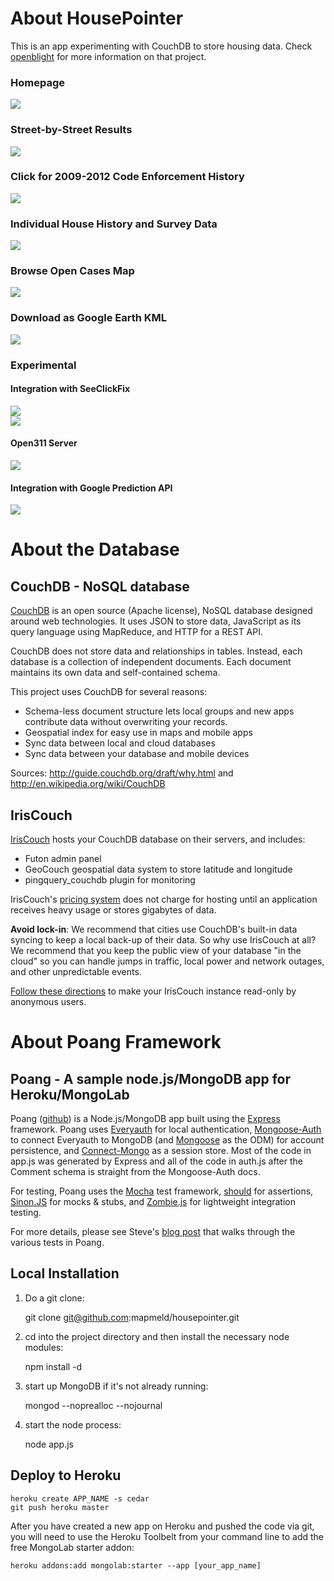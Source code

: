 # About HousePointer

This is an app experimenting with CouchDB to store housing data. Check [openblight](https://github.com/codeforamerica/openblight) for more information on that project.

### Homepage
<img src="http://imgur.com/ZRfTW"/>

### Street-by-Street Results
<img src="http://i.imgur.com/WLzkJ.png"/>

### Click for 2009-2012 Code Enforcement History
<img src="http://i.imgur.com/QNQWW.png"/>

### Individual House History and Survey Data
<img src="http://imgur.com/pUsR0"/>

### Browse Open Cases Map
<img src="http://i.imgur.com/aHyDJ.png"/>

### Download as Google Earth KML
<img src="http://i.imgur.com/bqAHM.jpg"/>

### Experimental

#### Integration with SeeClickFix
<img src="http://i.imgur.com/03l8t.png"/>
<br/>
<img src="http://i.imgur.com/ZE5i9.png"/>

#### Open311 Server
<img src="http://i.imgur.com/Wxkmu.png"/>

#### Integration with Google Prediction API
<img src="http://i.imgur.com/n3AmJ.png"/>

# About the Database

## CouchDB - NoSQL database

[CouchDB](http://couchdb.apache.org/) is an open source (Apache license), NoSQL database designed around web technologies. It uses JSON to store data, JavaScript as its query language using MapReduce, and HTTP for a REST API.

CouchDB does not store data and relationships in tables. Instead, each database is a collection of independent documents. Each document maintains its own data and self-contained schema.

This project uses CouchDB for several reasons:
<ul>
  <li>Schema-less document structure lets local groups and new apps contribute data without overwriting your records.</li>
  <li>Geospatial index for easy use in maps and mobile apps</li>
  <li>Sync data between local and cloud databases</li>
  <li>Sync data between your database and mobile devices</li>
</ul>

Sources: http://guide.couchdb.org/draft/why.html and http://en.wikipedia.org/wiki/CouchDB

## IrisCouch

[IrisCouch](http://www.iriscouch.com/) hosts your CouchDB database on their servers, and includes:
<ul>
<li>Futon admin panel</li>
<li>GeoCouch geospatial data system to store latitude and longitude</li>
<li>pingquery_couchdb plugin for monitoring</li>
</ul>

IrisCouch's [pricing system](http://www.iriscouch.com/service) does not charge for hosting until an application receives heavy usage or stores gigabytes of data.

<strong>Avoid lock-in</strong>: We recommend that cities use CouchDB's built-in data syncing to keep a local back-up of their data.
So why use IrisCouch at all? We recommend that you keep the public view of your database "in the cloud" so you can handle jumps in traffic, local power and network outages, and other unpredictable events.

<a href="http://www.kennethdonaldson.net/couchdb/read-only-couchdb">Follow these directions</a> to make your IrisCouch instance read-only by anonymous users.

# About Poang Framework

## Poang - A sample node.js/MongoDB app for Heroku/MongoLab

Poang ([github](https://github.com/BeyondFog/Poang)) is a Node.js/MongoDB app built using the [Express](http://expressjs.com/) framework. Poang uses [Everyauth](http://everyauth.com/) for local authentication, [Mongoose-Auth](https://github.com/bnoguchi/mongoose-auth) to connect Everyauth to MongoDB (and [Mongoose](http://mongoosejs.com/) as the ODM) for account persistence, and [Connect-Mongo](https://github.com/kcbanner/connect-mongo) as a session store. Most of the code in app.js was generated by Express and all of the code in auth.js after the Comment schema is straight from the Mongoose-Auth docs.

For testing, Poang uses the [Mocha](http://visionmedia.github.com/mocha/) test framework, [should](https://github.com/visionmedia/should.js) for assertions, [Sinon.JS](http://sinonjs.org/) for mocks & stubs, and [Zombie.js](http://zombie.labnotes.org/) for lightweight integration testing.

For more details, please see Steve's [blog post](http://blog.beyondfog.com/?p=222) that walks through the various tests in Poang.

## Local Installation
 
1) Do a git clone:

    git clone git@github.com:mapmeld/housepointer.git
    
2) cd into the project directory and then install the necessary node modules:

    npm install -d

3) start up MongoDB if it's not already running:
  
    mongod --noprealloc --nojournal
    
4) start the node process:

    node app.js

## Deploy to Heroku

    heroku create APP_NAME -s cedar
    git push heroku master

After you have created a new app on Heroku and pushed the code via git, you will need to use the Heroku Toolbelt from your command line to add the free MongoLab starter addon:

    heroku addons:add mongolab:starter --app [your_app_name]